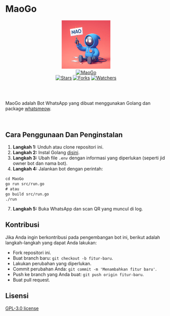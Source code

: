# MaoGo

<div align="center">
  <img src="/logo.jpg" width="30%" alt="Logo Mao"><br>
  <a href="#"><img alt="MaoGo" src="https://img.shields.io/badge/MaoGo-green?colorA=%23ff0000&colorB=%23017e40&style=for-the-badge"></a><br>
  <a href="https://github.com/fckvania/MaoGo/stargazers"><img alt="Stars" src="https://img.shields.io/github/stars/fckvania/MaoGo?style=flat-square"></a>
  <a href="https://github.com/fckvania/MaoGo/network/members"><img alt="Forks" src="https://img.shields.io/github/forks/fckvania/MaoGo?style=flat-square"></a>
  <a href="https://github.com/fckvania/MaoGo/watchers"><img alt="Watchers" src="https://img.shields.io/github/watchers/fckvania/MaoGo?style=flat-square"></a>
</div>

<br><br>
<p>MaoGo adalah Bot WhatsApp yang dibuat menggunakan Golang dan package <a href="https://github.com/tulir/whatsmeow" target="_blank">whatsmeow</a>.</p><br>


## Cara Penggunaan Dan Penginstalan

1. **Langkah 1:** Unduh atau clone repositori ini.
3. **Langkah 2:** Instal Golang [disini](https://go.dev/doc/install).
4. **Langkah 3:** Ubah file `.env` dengan informasi yang diperlukan (seperti jid owner bot dan nama bot).
5. **Langkah 4:** Jalankan bot dengan perintah:
```shell
cd MaoGo
go run src/run.go
# atau
go build src/run.go
./run
```
7. **Langkah 5:** Buka WhatsApp dan scan QR yang muncul di log.

## Kontribusi

Jika Anda ingin berkontribusi pada pengembangan bot ini, berikut adalah langkah-langkah yang dapat Anda lakukan:
- Fork repositori ini.
- Buat branch baru: `git checkout -b fitur-baru`.
- Lakukan perubahan yang diperlukan.
- Commit perubahan Anda: `git commit -m 'Menambahkan fitur baru'`.
- Push ke branch yang Anda buat: `git push origin fitur-baru`.
- Buat pull request.

## Lisensi

[GPL-3.0 license](/LICENSE.txt)
